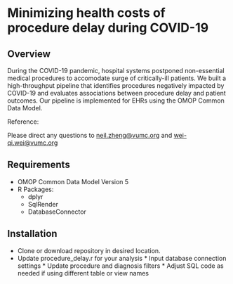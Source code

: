 # Minimizing health costs of procedure delay during COVID-19

## Overview
During the COVID-19 pandemic, hospital systems postponed non-essential medical procedures to accomodate surge of critically-ill patients. We built a high-throughput pipeline that identifies procedures negatively impacted by COVID-19 and evaluates associations between procedure delay and patient outcomes. Our pipeline is implemented for EHRs using the OMOP Common Data Model.

Reference:

Please direct any questions to neil.zheng@vumc.org and wei-qi.wei@vumc.org

## Requirements
* OMOP Common Data Model Version 5
* R Packages:
  * dplyr
  * SqlRender
  * DatabaseConnector


## Installation
 * Clone or download repository in desired location. 
 * Update procedure_delay.r for your analysis
       * Input database connection settings
       * Update procedure and diagnosis filters
       * Adjust SQL code as needed if using different table or view names 
 





